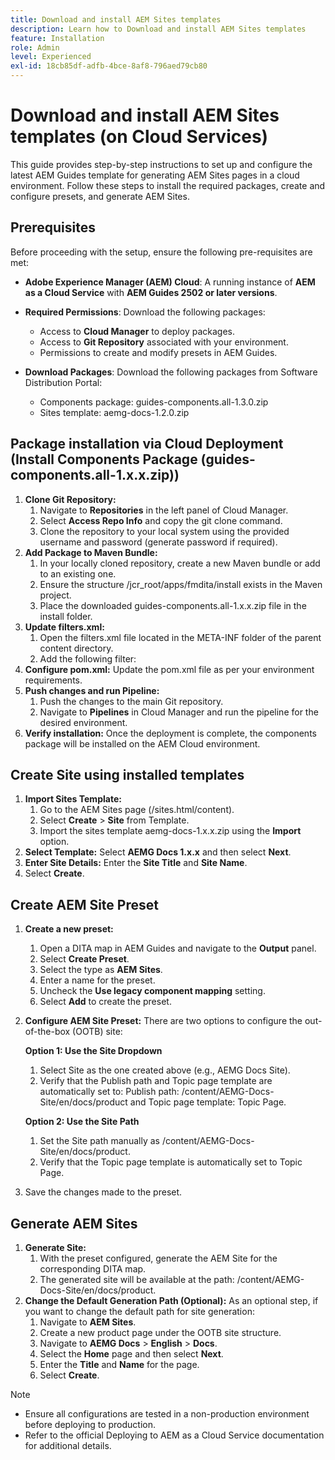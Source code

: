 ```yaml
---
title: Download and install AEM Sites templates
description: Learn how to Download and install AEM Sites templates
feature: Installation
role: Admin
level: Experienced
exl-id: 18cb85df-adfb-4bce-8af8-796aed79cb80
---
```

# Download and install AEM Sites templates (on Cloud Services)

This guide provides step-by-step instructions to set up and configure the latest AEM Guides template for generating AEM Sites pages in a cloud environment. Follow these steps to install the required packages, create and configure presets, and generate AEM Sites.

## Prerequisites

Before proceeding with the setup, ensure the following pre-requisites are met:

- **Adobe Experience Manager (AEM) Cloud**: A running instance of **AEM as a Cloud Service** with **AEM Guides 2502 or later versions**.

- **Required Permissions**: Download the following packages:

    - Access to **Cloud Manager** to deploy packages.
    - Access to **Git Repository** associated with your environment.
    - Permissions to create and modify presets in AEM Guides.

- **Download Packages**: Download the following packages from Software Distribution Portal:

    - Components package: guides-components.all-1.3.0.zip
    - Sites template: aemg-docs-1.2.0.zip    

## Package installation via Cloud Deployment (Install Components Package (guides-components.all-1.x.x.zip))
  
1. **Clone Git Repository:**  
    1. Navigate to **Repositories** in the left panel of Cloud Manager.
    2. Select **Access Repo Info** and copy the git clone command.
    3. Clone the repository to your local system using the provided username and password (generate password if required).
2. **Add Package to Maven Bundle:**
    1. In your locally cloned repository, create a new Maven bundle or add to an existing one.
    2. Ensure the structure /jcr_root/apps/fmdita/install exists in the Maven project.
    3. Place the downloaded guides-components.all-1.x.x.zip file in the install folder. 
3. **Update filters.xml:**  
    1. Open the filters.xml file located in the META-INF folder of the parent content directory.
    2. Add the following filter: <filter root="/apps/fmdita" mode="merge"/>
4. **Configure pom.xml:** Update the pom.xml file as per your environment requirements.
5. **Push changes and run Pipeline:** 
    1. Push the changes to the main Git repository.
    2. Navigate to **Pipelines** in Cloud Manager and run the pipeline for the desired environment.
6. **Verify installation:** Once the deployment is complete, the components package will be installed on the AEM Cloud environment.

## Create Site using installed templates

1. **Import Sites Template:**
    1. Go to the AEM Sites page (<servername>/sites.html/content).
    2. Select **Create** > **Site** from Template.
    3. Import the sites template aemg-docs-1.x.x.zip using the **Import** option.
2. **Select Template:** Select **AEMG Docs 1.x.x** and then select **Next**.
3. **Enter Site Details:** Enter the **Site Title** and **Site Name**.
4. Select **Create**.

## Create AEM Site Preset

1. **Create a new preset:**
    1. Open a DITA map in AEM Guides and navigate to the **Output** panel.
    2. Select **Create Preset**.
    3. Select the type as **AEM Sites**.
    4. Enter a name for the preset.
    5. Uncheck the **Use legacy component mapping** setting.
    6. Select **Add** to create the preset.
2. **Configure AEM Site Preset:** There are two options to configure the out-of-the-box (OOTB) site:

    **Option 1: Use the Site Dropdown**

    1. Select Site as the one created above (e.g., AEMG Docs Site).
    2. Verify that the Publish path and Topic page template are automatically set to: Publish path: /content/AEMG-Docs-Site/en/docs/product and Topic page template: Topic Page.

    **Option 2: Use the Site Path**

    1. Set the Site path manually as /content/AEMG-Docs-Site/en/docs/product.
    2. Verify that the Topic page template is automatically set to Topic Page.

3. Save the changes made to the preset.

## Generate AEM Sites

1. **Generate Site:**
    1. With the preset configured, generate the AEM Site for the corresponding DITA map.
    2. The generated site will be available at the path: /content/AEMG-Docs-Site/en/docs/product.
2. **Change the Default Generation Path (Optional):**
As an optional step, if you want to change the default path for site generation:
    1. Navigate to **AEM Sites**.
    2. Create a new product page under the OOTB site structure.
    3. Navigate to **AEMG Docs** > **English** > **Docs**. 
    4. Select the **Home** page and then select **Next**.
    5. Enter the **Title** and **Name** for the page.
    6. Select **Create**.

>[!NOTE]
>
> * Ensure all configurations are tested in a non-production environment before deploying to production.
> * Refer to the official Deploying to AEM as a Cloud Service documentation for additional details.
